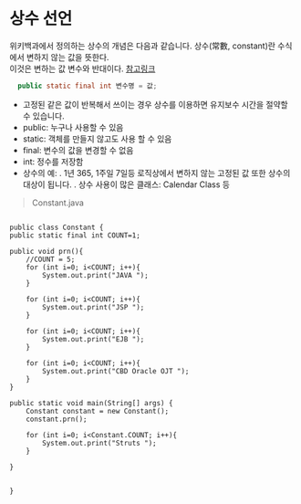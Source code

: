 # 상수 선언 

위키백과에서 정의하는 상수의 개념은 다음과 같습니다.
상수(常數, constant)란 수식에서 변하지 않는 값을 뜻한다.   
이것은 변하는 값 변수와 반대이다.
[참고링크](https://ko.wikipedia.org/wiki/%EC%83%81%EC%88%98#:~:text=%EC%83%81%EC%88%98(%E5%B8%B8%E6%95%B8%2C%20constant)%EB%9E%80,%EA%B0%92%20%EB%B3%80%EC%88%98%EC%99%80%20%EB%B0%98%EB%8C%80%EC%9D%B4%EB%8B%A4.)
```java
  public static final int 변수명 = 값;
```

- 고정된 같은 값이 반복해서 쓰이는 경우 상수를 이용하면 유지보수 시간을 절약할 수 있습니다.
- public: 누구나 사용할 수 있음
- static: 객체를 만들지 않고도 사용 할 수 있음
- final: 변수의 값을 변경할 수 없음
- int: 정수를 저장함
- 상수의 예:
  . 1년 365, 1주일 7일등 로직상에서 변하지 않는 고정된 값 또한 상수의 대상이 됩니다.
  . 상수 사용이 많은 클래스: Calendar Class 등

> Constant.java

```

public class Constant {
public static final int COUNT=1;

public void prn(){
    //COUNT = 5;
    for (int i=0; i<COUNT; i++){
        System.out.print("JAVA ");
    }

    for (int i=0; i<COUNT; i++){
        System.out.print("JSP ");
    }

    for (int i=0; i<COUNT; i++){
        System.out.print("EJB ");
    }

    for (int i=0; i<COUNT; i++){
        System.out.print("CBD Oracle OJT ");
    }
}

public static void main(String[] args) {
    Constant constant = new Constant();
    constant.prn();

    for (int i=0; i<Constant.COUNT; i++){
        System.out.print("Struts ");
    }

}


}
```

